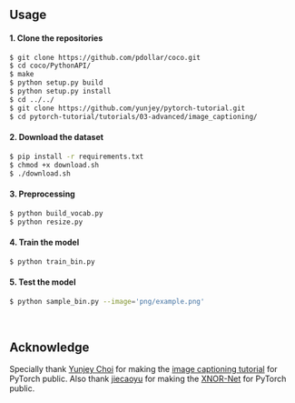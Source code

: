 ## Usage 


#### 1. Clone the repositories
```bash
$ git clone https://github.com/pdollar/coco.git
$ cd coco/PythonAPI/
$ make
$ python setup.py build
$ python setup.py install
$ cd ../../
$ git clone https://github.com/yunjey/pytorch-tutorial.git
$ cd pytorch-tutorial/tutorials/03-advanced/image_captioning/
```

#### 2. Download the dataset

```bash
$ pip install -r requirements.txt
$ chmod +x download.sh
$ ./download.sh
```

#### 3. Preprocessing

```bash
$ python build_vocab.py   
$ python resize.py
```

#### 4. Train the model

```bash
$ python train_bin.py    
```

#### 5. Test the model 

```bash
$ python sample_bin.py --image='png/example.png'
```

<br>

## Acknowledge
Specially thank [Yunjey Choi](https://github.com/yunjey) for making the [image captioning tutorial](https://github.com/yunjey/pytorch-tutorial/tree/master/tutorials/03-advanced/image_captioning) for PyTorch public. Also thank [jiecaoyu](https://github.com/jiecaoyu) for making the [XNOR-Net](https://github.com/jiecaoyu/XNOR-Net-PyTorch) for PyTorch public.
